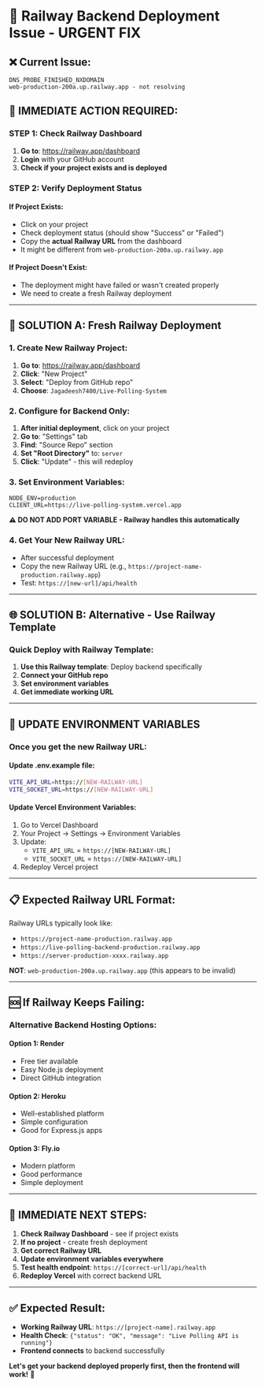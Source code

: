 # 🚂 Railway Backend Deployment Issue - URGENT FIX

## ❌ **Current Issue:**
```
DNS_PROBE_FINISHED_NXDOMAIN
web-production-200a.up.railway.app - not resolving
```

## 🎯 **IMMEDIATE ACTION REQUIRED:**

### **STEP 1: Check Railway Dashboard**
1. **Go to**: https://railway.app/dashboard
2. **Login** with your GitHub account
3. **Check if your project exists and is deployed**

### **STEP 2: Verify Deployment Status**

#### **If Project Exists:**
- Click on your project
- Check deployment status (should show "Success" or "Failed")
- Copy the **actual Railway URL** from the dashboard
- It might be different from `web-production-200a.up.railway.app`

#### **If Project Doesn't Exist:**
- The deployment might have failed or wasn't created properly
- We need to create a fresh Railway deployment

---

## 🚀 **SOLUTION A: Fresh Railway Deployment**

### **1. Create New Railway Project:**
1. **Go to**: https://railway.app/dashboard
2. **Click**: "New Project"
3. **Select**: "Deploy from GitHub repo"
4. **Choose**: `Jagadeesh7400/Live-Polling-System`

### **2. Configure for Backend Only:**
1. **After initial deployment**, click on your project
2. **Go to**: "Settings" tab
3. **Find**: "Source Repo" section
4. **Set "Root Directory"** to: `server`
5. **Click**: "Update" - this will redeploy

### **3. Set Environment Variables:**
```
NODE_ENV=production
CLIENT_URL=https://live-polling-system.vercel.app
```
**⚠️ DO NOT ADD PORT VARIABLE - Railway handles this automatically**

### **4. Get Your New Railway URL:**
- After successful deployment
- Copy the new Railway URL (e.g., `https://project-name-production.railway.app`)
- Test: `https://[new-url]/api/health`

---

## 🌐 **SOLUTION B: Alternative - Use Railway Template**

### **Quick Deploy with Railway Template:**
1. **Use this Railway template**: Deploy backend specifically
2. **Connect your GitHub repo**
3. **Set environment variables**
4. **Get immediate working URL**

---

## 🔧 **UPDATE ENVIRONMENT VARIABLES**

### **Once you get the new Railway URL:**

#### **Update .env.example file:**
```bash
VITE_API_URL=https://[NEW-RAILWAY-URL]
VITE_SOCKET_URL=https://[NEW-RAILWAY-URL]
```

#### **Update Vercel Environment Variables:**
1. Go to Vercel Dashboard
2. Your Project → Settings → Environment Variables
3. Update:
   - `VITE_API_URL` = `https://[NEW-RAILWAY-URL]`
   - `VITE_SOCKET_URL` = `https://[NEW-RAILWAY-URL]`
4. Redeploy Vercel project

---

## 📋 **Expected Railway URL Format:**
Railway URLs typically look like:
- `https://project-name-production.railway.app`
- `https://live-polling-backend-production.railway.app`
- `https://server-production-xxxx.railway.app`

**NOT**: `web-production-200a.up.railway.app` (this appears to be invalid)

---

## 🆘 **If Railway Keeps Failing:**

### **Alternative Backend Hosting Options:**

#### **Option 1: Render**
- Free tier available
- Easy Node.js deployment
- Direct GitHub integration

#### **Option 2: Heroku**
- Well-established platform
- Simple configuration
- Good for Express.js apps

#### **Option 3: Fly.io**
- Modern platform
- Good performance
- Simple deployment

---

## 🎯 **IMMEDIATE NEXT STEPS:**

1. **Check Railway Dashboard** - see if project exists
2. **If no project** - create fresh deployment
3. **Get correct Railway URL**
4. **Update environment variables everywhere**
5. **Test health endpoint**: `https://[correct-url]/api/health`
6. **Redeploy Vercel** with correct backend URL

---

## ✅ **Expected Result:**
- **Working Railway URL**: `https://[project-name].railway.app`
- **Health Check**: `{"status": "OK", "message": "Live Polling API is running"}`
- **Frontend connects** to backend successfully

**Let's get your backend deployed properly first, then the frontend will work!** 🚀
